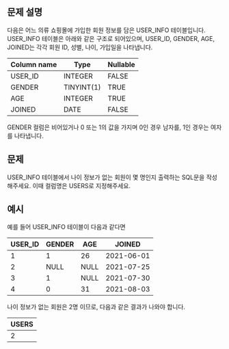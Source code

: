 ## 문제 설명
다음은 어느 의류 쇼핑몰에 가입한 회원 정보를 담은 USER_INFO 테이블입니다. USER_INFO 테이블은 아래와 같은 구조로 되어있으며, USER_ID, GENDER, AGE, JOINED는 각각 회원 ID, 성별, 나이, 가입일을 나타냅니다.

|Column name|	Type|	Nullable|
|-|-|-|
|USER_ID|	INTEGER|	FALSE|
|GENDER|	TINYINT(1)|	TRUE|
|AGE|	INTEGER|	TRUE|
|JOINED|	DATE|	FALSE|

GENDER 컬럼은 비어있거나 0 또는 1의 값을 가지며 0인 경우 남자를, 1인 경우는 여자를 나타냅니다.

## 문제
USER_INFO 테이블에서 나이 정보가 없는 회원이 몇 명인지 출력하는 SQL문을 작성해주세요. 이때 컬럼명은 USERS로 지정해주세요.

## 예시
예를 들어 USER_INFO 테이블이 다음과 같다면

|USER_ID|	GENDER|	AGE|	JOINED|
|-|-|-|-|
|1|	1|	26|	2021-06-01|
|2|	NULL|	NULL|	2021-07-25|
|3|	1|	NULL|	2021-07-30|
|4|	0|	31|	2021-08-03|

나이 정보가 없는 회원은 2명 이므로, 다음과 같은 결과가 나와야 합니다.

|USERS|
|-|
|2|